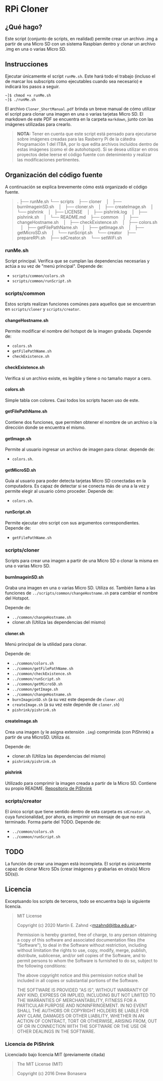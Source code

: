 # RPi Cloner

## ¿Qué hago?
Este script (conjunto de scripts, en realidad) permite crear un archivo .img a partir de una Micro SD con un sistema Raspbian dentro y clonar un archivo .img en una o varias Micro SD.

## Instrucciones
Ejecutar únicamente el script `runMe.sh`. Este hará todo el trabajo (incluso el de marcar los subscripts como ejecutables cuando sea necesario) e indicará los pasos a seguir.

```
~]$ chmod +x runMe.sh
~]$ ./runMe.sh
```

El archivo `Cloner_ShortManual.pdf` brinda un breve manual de cómo utilizar el script para clonar una imagen en una o varias tarjetas Micro SD.
El markdown de este PDF se encuentra en la carpeta `markdown`, junto con las imágenes utilizadas para crearlo.

> **NOTA:** Tener en cuenta que este script está pensado para ejecutarse sobre imágenes creadas para las Rasberry Pi de la cátedra Programación 1 del ITBA, por lo que edita archivos incluídos dentro de estas imágenes (como el de autohotspot).
> Si se desea utilizar en otros proyectos debe leerse el código fuente con detenimiento y realizar las modificaciones pertinentes.

## Organización del código fuente
A continuación se explica brevemente cómo está organizado el código fuente.

> .
> ├── runMe.sh
> └── scripts
>     ├── cloner
>     │   ├── burnImageinSD.sh
>     │   ├── cloner.sh
>     │   ├── createImage.sh
>     │   └── pishrink
>     │       ├── LICENSE
>     │       ├── pishrink.log
>     │       ├── pishrink.sh
>     │       └── README.md
>     ├── common
>     │   ├── changeHostname.sh
>     │   ├── checkExistence.sh
>     │   ├── colors.sh
>     │   ├── getFilePathName.sh
>     │   ├── getImage.sh
>     │   ├── getMicroSD.sh
>     │   └── runScript.sh
>     └── creator
>         ├── prepareRPi.sh
>         ├── sdCreator.sh
>         └── setWiFi.sh

### runMe.sh
Script principal.
Verifica que se cumplan las dependencias necesarias y actúa a su vez de "menú principal".
Depende de: 
- `scripts/common/colors.sh`
- `scripts/common/runScript.sh`

### scripts/common
Estos scripts realizan funciones comúnes para aquellos que se encuentran en `scripts/cloner` y `scripts/creator`.

#### changeHostname.sh
Permite modificar el nombre del hotspot de la imagen grabada.
Depende de:
- `colors.sh`
- `getFilePathName.sh`
- `checkExistence.sh`

#### checkExistence.sh
Verifica si un archivo existe, es legible y tiene o no tamaño mayor a cero.

#### colors.sh
Simple tabla con colores. Casi todos los scripts hacen uso de este.

#### getFilePathName.sh
Contiene dos funciones, que permiten obtener el nombre de un archivo o la dirección donde se encuentra el mismo.

#### getImage.sh
Permite al usuario ingresar un archivo de imagen para clonar.
depende de:
- `colors.sh`.

#### getMicroSD.sh
Guía al usuario para poder detecta tarjetas Micro SD conectadas en la computadora. Es capaz de detectar si se conecta más de una a la vez y permite elegir al usuario cómo proceder.
Depende de:
- `colors.sh`.

#### runScript.sh
Permite ejecutar otro script con sus argumentos correspondientes.
Depende de:
- `getFilePathName.sh`

### scripts/cloner
Scripts para crear una imagen a partir de una Micro SD o clonar la misma en una o varias Micro SD.

#### burnImageinSD.sh
Graba una imagen en una o varias Micro SD. Utiliza `dd`.
También llama a las funciones de `../scripts/common/changeHostname.sh` para cambiar el nombre del Hotspot.

Depende de:
- `../common/changeHostname.sh`
- cloner.sh (Utiliza las dependencias del mismo)

#### cloner.sh
Menú principal de la utilidad para clonar.

Depende de:
- `../common/colors.sh`
- `../common/getFilePathName.sh`
- `../common/checkExistence.sh`
- `../common/runScript.sh`
- `../common/getMicroSD.sh`
- `../common/getImage.sh`
- `../common/changeHostname.sh`
- `burnImageinSD.sh` (a su vez este depende de `cloner.sh`)
- `createImage.sh` (a su vez este depende de `cloner.sh`)
- `pishrink/pishrink.sh`

#### createImage.sh
Crea una imagen (y le asigna extensión `.img`) comprimida (con PiShrink) a partir de una MicroSD. Utiliza `dd`.

Depende de:
- cloner.sh (Utiliza las dependencias del mismo)
- `pishrink/pishrink.sh`

#### pishrink
Utilizado para comprimir la imagen creada a partir de la Micro SD. Contiene su propio README.
[Repositorio de PiShrink](https://github.com/Drewsif/PiShrink)

### scripts/creator
El único script que tiene sentido dentro de esta carpeta es `sdCreator.sh`, cuya funcionalidad, por ahora, es imprimir un mensaje de que no está terminado.
Forma parte del TODO.
Depende de:
- `../common/colors.sh`
- `../common/runScript.sh`

## TODO
La función de crear una imagen está incompleta. El script es únicamente capaz de clonar Micro SDs (crear imágenes y grabarlas en otra(s) Micro SD(s)).

## Licencia
Exceptuando los scripts de terceros, todo se encuentra bajo la siguiente licencia.
> MIT License
> 
> Copyright (c) 2020 Martín E. Zahnd \<mzahnd@itba.edu.ar>
> 
> Permission is hereby granted, free of charge, to any person obtaining a copy of this software and associated documentation files (the "Software"), to deal in the Software without restriction, including without limitation the rights to use, copy, modify, merge, publish, distribute, sublicense, and/or sell copies of the Software, and to permit persons to whom the Software is furnished to do so, subject to the following conditions:
> 
> The above copyright notice and this permission notice shall be included in all copies or substantial portions of the Software.
> 
> THE SOFTWARE IS PROVIDED "AS IS", WITHOUT WARRANTY OF ANY KIND, EXPRESS OR IMPLIED, INCLUDING BUT NOT LIMITED TO THE WARRANTIES OF MERCHANTABILITY, FITNESS FOR A PARTICULAR PURPOSE AND NONINFRINGEMENT. IN NO EVENT SHALL THE AUTHORS OR COPYRIGHT HOLDERS BE LIABLE FOR ANY CLAIM, DAMAGES OR OTHER LIABILITY, WHETHER IN AN ACTION OF CONTRACT, TORT OR OTHERWISE, ARISING FROM, OUT OF OR IN CONNECTION WITH THE SOFTWARE OR THE USE OR OTHER DEALINGS IN THE SOFTWARE.

### Licencia de PiShrink
Licenciado bajo licencia MIT (previamente citada)
> The MIT License (MIT)
>
> Copyright (c) 2016 Drew Bonasera

